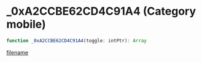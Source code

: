 # _0xA2CCBE62CD4C91A4 (Category mobile)

```js
function _0xA2CCBE62CD4C91A4(toggle: intPtr): Array
```

[filename](_0xA2CCBE62CD4C91A4_m.md ':include')